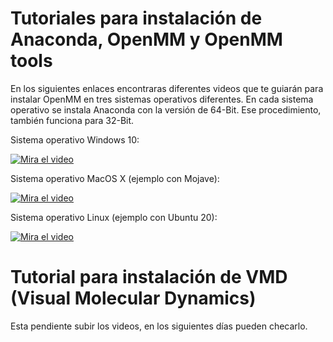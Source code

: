 # Tutoriales para instalación de Anaconda, OpenMM y OpenMM tools


En los siguientes enlaces encontraras diferentes videos que te guiarán para instalar OpenMM en tres sistemas operativos diferentes. En cada sistema operativo
se instala Anaconda con la versión de 64-Bit. Ese procedimiento, también funciona para 32-Bit.

Sistema operativo Windows 10:

[![Mira el video](https://i1.ytimg.com/vi/H_ze1cBVlms/hqdefault.jpg)](https://youtu.be/H_ze1cBVlms)

Sistema operativo MacOS X (ejemplo con Mojave):

[![Mira el video](https://i1.ytimg.com/vi/3wS_Guzgr0w/hqdefault.jpg)](https://youtu.be/3wS_Guzgr0w)

Sistema operativo Linux (ejemplo con Ubuntu 20):

[![Mira el video](https://i1.ytimg.com/vi/dlSdfcKcpn0/hqdefault.jpg)](https://youtu.be/dlSdfcKcpn0)

# Tutorial para instalación de VMD (Visual Molecular Dynamics)

Esta pendiente subir los videos, en los siguientes días pueden checarlo.
